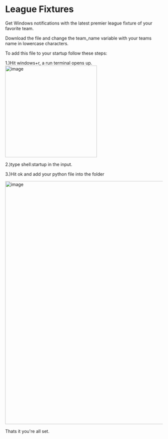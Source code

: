 # League Fixtures

Get Windows notifications with the latest premier league fixture of your favorite team.

Download the file and change the team_name variable with your teams name in lowercase characters.

To add this file to your startup follow these steps:

1.)Hit windows+r, a run terminal opens up.
<img width="293" alt="image" src="https://github.com/theofficialvedantjoshi/premier-league-fixtures/assets/76871277/c841eef9-665a-4333-b9f7-d6dcf0a68e3f">

2.)type shell:startup in the input.

3.)Hit ok and add your python file into the folder

<img width="776" alt="image" src="https://github.com/theofficialvedantjoshi/premier-league-fixtures/assets/76871277/f70a74d9-94ef-4b7d-a6a9-05dc89cd487d">

Thats it you're all set.
